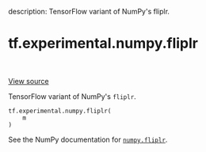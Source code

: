 description: TensorFlow variant of NumPy's fliplr.

<div itemscope itemtype="http://developers.google.com/ReferenceObject">
<meta itemprop="name" content="tf.experimental.numpy.fliplr" />
<meta itemprop="path" content="Stable" />
</div>

# tf.experimental.numpy.fliplr

<!-- Insert buttons and diff -->

<table class="tfo-notebook-buttons tfo-api nocontent" align="left">

</table>

<a target="_blank" class="external" href="/code/stable/tensorflow/python/ops/numpy_ops/np_array_ops.py">View source</a>



TensorFlow variant of NumPy's `fliplr`.

<pre class="devsite-click-to-copy prettyprint lang-py tfo-signature-link">
<code>tf.experimental.numpy.fliplr(
    m
)
</code></pre>



<!-- Placeholder for "Used in" -->

See the NumPy documentation for [`numpy.fliplr`](https://numpy.org/doc/1.16/reference/generated/numpy.fliplr.html).